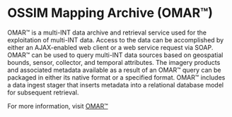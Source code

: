 # OSSIM Mapping Archive (OMAR™) 

OMAR™ is a multi-INT data archive and retrieval service used for the exploitation of multi-INT data. Access to the data can be accomplished by either an AJAX-enabled web client or a web service request via SOAP. OMAR™ can be used to query multi-INT data sources based on geospatial bounds, sensor, collector, and temporal attributes. The imagery products and associated metadata available as a result of an OMAR™ query can be packaged in either its native format or a specified format. OMAR™ includes a data ingest stager that inserts metadata into a relational database model for subsequent retrieval.

For more information, visit [OMAR™](http://radiantblue.com)
